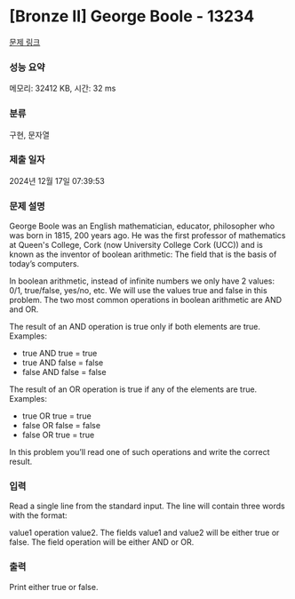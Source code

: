 # [Bronze II] George Boole - 13234 

[문제 링크](https://www.acmicpc.net/problem/13234) 

### 성능 요약

메모리: 32412 KB, 시간: 32 ms

### 분류

구현, 문자열

### 제출 일자

2024년 12월 17일 07:39:53

### 문제 설명

<p>George Boole was an English mathematician, educator, philosopher who was born in 1815, 200 years ago. He was the first professor of mathematics at Queen's College, Cork (now University College Cork (UCC)) and is known as the inventor of boolean arithmetic: The field that is the basis of today’s computers.</p>

<p>In boolean arithmetic, instead of infinite numbers we only have 2 values: 0/1, true/false, yes/no, etc. We will use the values true and false in this problem. The two most common operations in boolean arithmetic are AND and OR.</p>

<p>The result of an AND operation is true only if both elements are true. Examples:</p>

<ul>
	<li>true AND true = true</li>
	<li>true AND false = false</li>
	<li>false AND false = false</li>
</ul>

<p>The result of an OR operation is true if any of the elements are true. Examples:</p>

<ul>
	<li>true OR true = true</li>
	<li>false OR false = false</li>
	<li>false OR true = true </li>
</ul>

<p>In this problem you’ll read one of such operations and write the correct result.</p>

### 입력 

 <p>Read a single line from the standard input. The line will contain three words with the format:</p>

<p>value1 operation value2. The fields value1 and value2 will be either true or false. The field operation will be either AND or OR.</p>

### 출력 

 <p>Print either true or false.</p>

